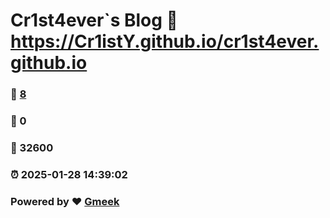 # Cr1st4ever`s Blog :link: https://Cr1istY.github.io/cr1st4ever.github.io 
### :page_facing_up: [8](https://Cr1istY.github.io/cr1st4ever.github.io/tag.html) 
### :speech_balloon: 0 
### :hibiscus: 32600 
### :alarm_clock: 2025-01-28 14:39:02 
### Powered by :heart: [Gmeek](https://github.com/Meekdai/Gmeek)
